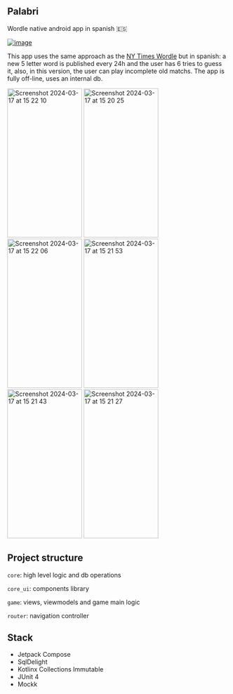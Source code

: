 ## Palabri
Wordle native android app in spanish 🇪🇸

[![image](https://github.com/LuisMaGit/jetpackcompose-wordle/assets/70621340/d118f44b-5f27-406f-8436-35b9c33d0ad9)](https://play.google.com/store/apps/details?id=com.luisma.palabri&hl=en&gl=US)

This app uses the same approach as the [NY Times Wordle](https://www.nytimes.com/games/wordle/index.html) but in spanish: a new 5 letter word is published every 24h and the user has 6 tries
to guess it, also, in this version, the user can play incomplete old matchs. The app is fully off-line, uses an internal db.

<img width="170" height="340" alt="Screenshot 2024-03-17 at 15 22 10" src="https://github.com/LuisMaGit/jetpackcompose-wordle/assets/70621340/5b285cf1-1e8b-43b0-acee-91288567acd7">
<img width="170" height="340" alt="Screenshot 2024-03-17 at 15 20 25" src="https://github.com/LuisMaGit/jetpackcompose-wordle/assets/70621340/98bd5148-fdc6-481e-bcad-e8d11aa3ed5a">
<img width="170" height="340" alt="Screenshot 2024-03-17 at 15 22 06" src="https://github.com/LuisMaGit/jetpackcompose-wordle/assets/70621340/3eed44cf-c7af-44ee-a645-5b5a40815621">
<img width="170" height="340" alt="Screenshot 2024-03-17 at 15 21 53" src="https://github.com/LuisMaGit/jetpackcompose-wordle/assets/70621340/333c7e3e-c83c-42a2-8223-832d8f7f7f4c">
<img width="170" height="340" alt="Screenshot 2024-03-17 at 15 21 43" src="https://github.com/LuisMaGit/jetpackcompose-wordle/assets/70621340/9ebc6136-f128-4dd1-adcb-7622c8596b9b">
<img width="170" height="340" alt="Screenshot 2024-03-17 at 15 21 27" src="https://github.com/LuisMaGit/jetpackcompose-wordle/assets/70621340/6784ff89-fdd2-479a-9d16-15d6a14551d6">

## Project structure

<code>core</code>: high level logic and db operations

<code>core_ui</code>: components library

<code>game</code>: views, viewmodels and game main logic

<code>router</code>: navigation controller

## Stack
* Jetpack Compose
* SqlDelight
* Kotlinx Collections Immutable
* JUnit 4
* Mockk
